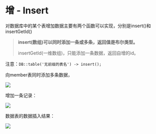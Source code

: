 # 增 - Insert



对数据库中的某个表增加数据主要有两个函数可以实现，分别是insert()和insertGetId()

> **insert(数组)可以同时添加一条或多条，返回值是布尔类型。**
>
> insertGetId(一维数组)，只能添加一条数据，返回自增的id。

注意：`DB::table('无前缀的表名') -> insert(); `      

向member表同时添加多条数据，

![](https://i.loli.net/2019/04/19/5cb97f20c1e06.png)

增加一条记录：

![](https://i.loli.net/2019/04/19/5cb980747c43e.png)

数据表的数据插入结果：

![](https://i.loli.net/2019/04/19/5cb98090db5e0.png)

